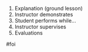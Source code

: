 1. Explanation (ground lesson)
2. Instructor demonstrates
3. Student performs while...
4. Instructor supervises
5. Evaluations 

#foi

